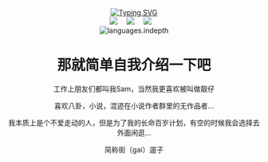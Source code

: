
<div align="center">
  
  <!-- dynamic 动态标题 in https://readme-typing-svg.demolab.com -->
  <div align="center">
    <a href="https://git.io/typing-svg">
      <img src="https://readme-typing-svg.demolab.com?font=Fira+Code&pause=1000&color=051217&width=435&lines=%E5%B9%B3%E5%B9%B3%E6%97%A0%E5%A5%87%E5%B0%8F%E9%9D%93%E4%BB%94%E7%BD%A2%E4%BA%86&center=true" alt="Typing SVG" />
    </a>
  </div>

   <!-- profile logo 个人资料徽标 -->
  <div align="center">
    <a href="https://space.bilibili.com/448488855"><img src="https://img.shields.io/badge/Bilibili-B站-ff69b4" /></a>&emsp;
    <a href="https://blog.csdn.net/Sam_student"><img src="https://img.shields.io/badge/CSDN-论坛-c32136" /></a>&emsp;
    <a href="https://www.zhihu.com/people/23-74-55-38"><img src="https://img.shields.io/badge/Zhihu-知乎-blue" /></a>&emsp;
  </div>
  <img src="https://github-readme-stats.vercel.app/api?username=Christmas&show_icons=true&theme=tokyonight" alt="languages.indepth" />
</div>


<div align="center">
  
  # 那就简单自我介绍一下吧
  
<!-- About me 关于我 -->  
<p>工作上朋友们都叫我Sam，当然我更喜欢被叫做靓仔</p>
<p>喜欢八卦，小说，混迹在小说作者群里的无作品者...</p>
<p>我本质上是个不爱走动的人，但是为了我的长命百岁计划，有空的时候我会选择去外面闲逛...</p>
<p>简称街（gai）遛子</p>
</div>
  
  
